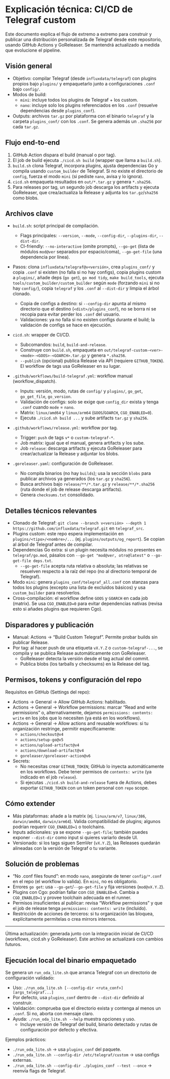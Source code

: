 # Explicación técnica: CI/CD de Telegraf custom

Este documento explica el flujo de extremo a extremo para construir y publicar una distribución personalizada de Telegraf desde este repositorio, usando GitHub Actions y GoReleaser. Se mantendrá actualizado a medida que evolucione el pipeline.

## Visión general

- Objetivo: compilar Telegraf (desde `influxdata/telegraf`) con plugins propios bajo `plugins/` y empaquetarlo junto a configuraciones `.conf` bajo `config/`.
- Modos de build:
  - `mini`: incluye todos los plugins de Telegraf + los custom.
  - `nano`: incluye solo los plugins referenciados en los `.conf` (resuelve dependencias desde `plugins_conf`).
- Outputs: archivos `tar.gz` por plataforma con el binario `telegraf` y la carpeta `plugins_conf/` con los `.conf`. Se genera además un `.sha256` por cada `tar.gz`.

## Flujo end-to-end

1) GitHub Action dispara el build (manual o por tag).
2) El job de build ejecuta `./cicd.sh build` (wrapper que llama a `build.sh`).
3) `build.sh` clona Telegraf, incorpora plugins, ajusta dependencias Go y compila usando `custom_builder` de Telegraf. Si no existe el directorio de `config`, fuerza el modo `mini` (si pediste `nano`, avisa y lo ignora).
4) `cicd.sh` empaqueta resultados en `out/*.tar.gz` y genera `*.sha256`.
5) Para releases por tag, un segundo job descarga los artifacts y ejecuta GoReleaser, que crea/actualiza la Release y adjunta los `tar.gz`/`sha256` como blobs.

## Archivos clave

- `build.sh`: script principal de compilación.
  - Flags principales: `--version`, `--mode`, `--config-dir`, `--plugins-dir`, `--dist-dir`.
  - CI-friendly: `--no-interactive` (omite prompts), `--go-get` (lista de módulos `mod@ver` separados por espacio/coma), `--go-get-file` (una dependencia por línea).
- Pasos: clona `influxdata/telegraf@v<versión>`, crea `plugins_conf/` y copia `.conf` si existen (no falla si no hay configs), copia plugins custom a `plugins/`, añade deps (`go get`), `go mod tidy`, `make build_tools`, ejecuta `tools/custom_builder/custom_builder` según `mode` (forzando `mini` si no hay `config/`), copia `telegraf` y los `.conf` al `--dist-dir` y limpia el árbol clonado.
  - Copia de configs a destino: si `--config-dir` apunta al mismo directorio que el destino (`<dist>/plugins_conf`), no se borra ni se recopia para evitar perder los `.conf` del usuario.
  - Validaciones: ya no falla si no existen configs durante el build; la validación de configs se hace en ejecución.

- `cicd.sh`: wrapper de CI/CD.
  - Subcomandos: `build`, `build-and-release`.
  - Construye con `build.sh`, empaqueta en `out/telegraf-custom-<ver>-<mode>-<GOOS>-<GOARCH>.tar.gz` y genera `*.sha256`.
  - `--publish` (opcional) publica Release vía API (requiere `GITHUB_TOKEN`). El workflow de tags usa GoReleaser en su lugar.

- `.github/workflows/build-telegraf.yml`: workflow manual (workflow_dispatch).
  - Inputs: versión, modo, rutas de `config/` y `plugins/`, `go_get`, `go_get_file`, `go_version`.
  - Validación de configs: solo se exige que `config_dir` exista y tenga `.conf` cuando `mode` = `nano`.
  - Matrix: `linux/amd64` y `linux/arm64` (`GOOS`/`GOARCH`, `CGO_ENABLED=0`).
  - Ejecuta `./cicd.sh build ...` y sube artifacts `tar.gz` y `sha256`.

- `.github/workflows/release.yml`: workflow por tag.
  - Trigger: `push` de tags `v*` o `custom-telegraf-*`.
  - Job matrix: igual que el manual, genera artifacts y los sube.
  - Job `release`: descarga artifacts y ejecuta GoReleaser para crear/actualizar la Release y adjuntar los blobs.

- `.goreleaser.yaml`: configuración de GoReleaser.
  - No compila binarios (no hay `builds`); usa la sección `blobs` para publicar archivos ya generados (los `tar.gz` y `sha256`).
  - Busca archivos bajo `release/**/*.tar.gz` y `release/**/*.sha256` (ruta donde el job de release descarga artifacts).
  - Genera `checksums.txt` consolidado.

## Detalles técnicos relevantes

- Clonado de Telegraf: `git clone --branch v<versión> --depth 1 https://github.com/influxdata/telegraf.git` en `telegraf_src`.
- Plugins custom: este repo espera implementación en `plugins/<tipo>/<nombre>/...` (ej. `plugins/outputs/og_report`). Se copian al árbol de Telegraf antes de compilar.
- Dependencias Go extra: si un plugin necesita módulos no presentes en `telegraf/go.mod`, pásalos con `--go-get "mod@ver, otro@latest"` o `--go-get-file deps.txt`.
  - `--go-get-file` acepta ruta relativa o absoluta; las relativas se resuelven respecto a la raíz del repo (no al directorio temporal de Telegraf).
- Modo `mini`: genera `plugins_conf/telegraf_all.conf` con stanzas para todos los plugins (excepto una lista de excluidos básicos) y usa `custom_builder` para resolverlos.
- Cross-compilación: el workflow define `GOOS` y `GOARCH` en cada job (matrix). Se usa `CGO_ENABLED=0` para evitar dependencias nativas (revisa esto si añades plugins que requieren Cgo).

## Disparadores y publicación

- Manual: Actions → “Build Custom Telegraf”. Permite probar builds sin publicar Release.
- Por tag: al hacer push de una etiqueta `vX.Y.Z` o `custom-telegraf-...`, se compila y se publica Release automáticamente con GoReleaser.
  - GoReleaser detecta la versión desde el tag actual del commit.
  - Publica blobs (los tarballs y checksums) en la Release del tag.

## Permisos, tokens y configuración del repo

Requisitos en GitHub (Settings del repo):

- Actions → General → Allow GitHub Actions: habilitado.
- Actions → General → Workflow permissions: marcar “Read and write permissions” o, alternativamente, dejamos `permissions: contents: write` en los jobs que lo necesiten (ya está en los workflows).
- Actions → General → Allow actions and reusable workflows: si tu organización restringe, permitir específicamente:
  - `actions/checkout@v4`
  - `actions/setup-go@v5`
  - `actions/upload-artifact@v4`
  - `actions/download-artifact@v4`
  - `goreleaser/goreleaser-action@v6`
- Secrets:
  - No necesitas crear `GITHUB_TOKEN`; GitHub lo inyecta automáticamente en los workflows. Debe tener permisos de `contents: write` (ya indicado en el job `release`).
  - Si ejecutas `./cicd.sh build-and-release` fuera de Actions, debes exportar `GITHUB_TOKEN` con un token personal con `repo` scope.

## Cómo extender

- Más plataformas: añade a la matrix (ej. `linux/arm/v7`, `linux/386`, `darwin/amd64`, `darwin/arm64`). Valida compatibilidad de plugins; algunos podrían requerir `CGO_ENABLED=1` o toolchains.
- Inputs adicionales: ya se expone `--go-get-file`; también puedes exponer `--dist-dir` como input si quieres variarlo desde UI.
- Versionado: si los tags siguen SemVer (`vX.Y.Z`), las Releases quedarán alineadas con la versión de Telegraf o tu variante.

## Solución de problemas

- “No .conf files found”: en modo `nano`, asegúrate de tener `config/*.conf` en el repo (el workflow lo valida). En `mini`, no es obligatorio.
- Errores `go get`: usa `--go-get`/`--go-get-file` y fija versiones (`mod@vX.Y.Z`).
- Plugins con Cgo: podrían fallar con `CGO_ENABLED=0`. Cambia a `CGO_ENABLED=1` y provee toolchain adecuada en el runner.
- Permisos insuficientes al publicar: revisa “Workflow permissions” y que el job de release tenga `permissions: contents: write` (incluido).
- Restricción de acciones de terceros: si tu organización las bloquea, explícitamente permítelas o crea mirrors internos.

---

Última actualización: generada junto con la integración inicial de CI/CD (workflows, cicd.sh y GoReleaser). Este archivo se actualizará con cambios futuros.
## Ejecución local del binario empaquetado

Se genera un `run_oda_lite.sh` que arranca Telegraf con un directorio de configuración validado:

- Uso: `./run_oda_lite.sh [--config-dir <ruta_conf>] [args_telegraf...]`
- Por defecto, usa `plugins_conf` dentro de `--dist-dir` definido al construir.
- Validación: comprueba que el directorio exista y contenga al menos un `.conf`. Si no, aborta con mensaje claro.
- Ayuda: `./run_oda_lite.sh --help` muestra opciones y uso.
   - Incluye versión de Telegraf del build, binario detectado y rutas de configuración por defecto y efectiva.

Ejemplos prácticos:
- `./run_oda_lite.sh` → usa `plugins_conf` del paquete.
- `./run_oda_lite.sh --config-dir /etc/telegraf/custom` → usa configs externas.
- `./run_oda_lite.sh --config-dir ./plugins_conf --test --once` → reenvía flags de Telegraf.
